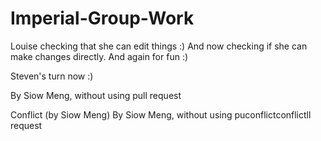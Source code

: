 # Imperial-Group-Work

Louise checking that she can edit things :)
And now checking if she can make changes directly.
And again for fun :)

Steven's turn now :)

By Siow Meng, without using pull request

Conflict (by Siow Meng)
By Siow Meng, without using puconflictconflictll request
